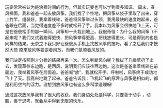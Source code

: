 玩耍常常被认为是浪费时间的行为，但其实玩耍也可以学到很多知识。
周末，春风拂面，我和爸爸一起去放风筝。我们找了个空地，把风筝从袋子里取了出来，穿上竹竿，组装好。我拿着线轮，爸爸将风筝举过头顶。我用最快的速度跑起来，爸爸跟在后面，当觉得速度差不多时就松开了手。我本以为风筝会很快地飞上天，可是在爸爸松手的那一瞬间，风筝却一头栽到地上。我很奇怪：为什么我的风筝飞不起来呢？我们又试着跑得更快、把风筝举得更高、把线放得更长，可是得到的也是同样的结果。无奈之下我只好让爸爸从手机上找放风筝的技巧。看了之后我们才恍然大悟 原来放风筝要逆着风放，而我们是顺着风放的。

我们决定按照刚才分析的结果再来一次。怎么判断风向呢？我拔了几根草扔了出去，发现草往东边跑，是西风，说明我们应该往西边跑。这次是爸爸拿着线轮在前面边，我举着风筝在后面追。爸爸喊“放”，我就松开手。呼啦啦，风筝终于成功地飞上了天。我高兴地跳了起来。爸爸告诉我：飞机起飞的原理与风筝是相似的，都是利用空气的浮力。没想到放风筝也有这么多科学道理呀!

通过这次放风筝我有了很大的收获，我们身边处处是科学，只要善于动手 ，动脑，善于思考，就会从中得到无限的快乐。
